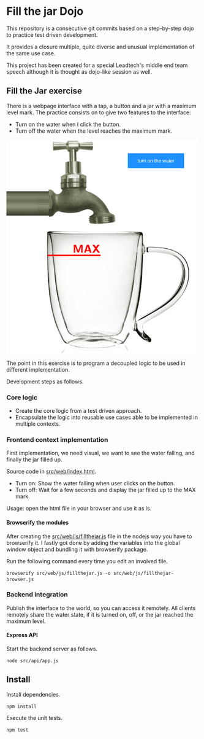 Fill the jar Dojo
=================

This repository is a consecutive git commits based on a step-by-step dojo to
practice test driven development. 

It provides a closure multiple, quite diverse and unusual implementation of the
same use case.

This project has been created for a special Leadtech's middle end team speech 
although it is thought as dojo-like session as well.

## Fill the Jar exercise ##

There is a webpage interface with a tap, a button and a jar with a maximum level
mark. The practice consists on to give two features to the interface:

* Turn on the water when I click the button.
* Turn off the water when the level reaches the maximum mark.

![Fill the jar](doc/cover.png)

The point in this exercise is to program a decoupled logic to be used in
different implementation.

Development steps as follows.

### Core logic ###

* Create the core logic from a test driven approach.
* Encapsulate the logic into reusable use cases able to be implemented in 
  multiple contexts.

### Frontend context implementation ###

First implementation, we need visual, we want to see the water falling, and 
finally the jar filled up.

Source code in [src/web/index.html](src/web/index.html).

* Turn on: Show the water falling when user clicks on the button.
* Turn off: Wait for a few seconds and display the jar filled up to the MAX mark.

Usage: open the html file in your browser and use it as is.

#### Browserify the modules ####

After creating the [src/web/js/fillthejar.js](src/web/js/fillthejar.js) file in 
the nodejs way you have to browserify it. I fastly got done by adding the 
variables into the global window object and bundling it with browserify package.

Run the following command every time you edit an involved file.

```
browserify src/web/js/fillthejar.js -o src/web/js/fillthejar-browser.js
```

### Backend integration ###

Publish the interface to the world, so you can access it remotely. All clients 
remotely share the water state, if it is turned on, off, or the jar reached the 
maximum level.

#### Express API ####

Start the backend server as follows.

```
node src/api/app.js
```

## Install ##

Install dependencies.

```
npm install
```

Execute the unit tests.

```
npm test
```